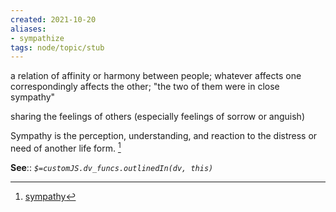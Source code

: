 ```yaml
---
created: 2021-10-20
aliases:
- sympathize
tags: node/topic/stub
---
```

a relation of affinity or harmony between people; whatever affects one correspondingly affects the other; "the two of them were in close sympathy"  

sharing the feelings of others (especially feelings of sorrow or anguish)  

Sympathy is the perception, understanding, and reaction to the distress or need of another life form. 
[^1]

**See**::
*`$=customJS.dv_funcs.outlinedIn(dv, this)`*


[^1]: [sympathy](https://en.wikipedia.org/wiki/Sympathy)